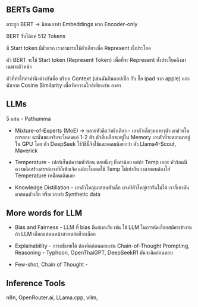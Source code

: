 ## BERTs Game

ตระกูล BERT -> นิยมเอาทำ Embeddings พวก Encoder-only

BERT รับได้แค่ 512 Tokens 

มี Start token มีตัวแรก เราสามารถใช้ตัวเดียวเพื่อ Represent ทั้งประโยค

ตัว BERT จะใช้ Start token <cls> (Represent Token) เพื่อที่จะ Represent ทั้งประโยคดึงมาเฉพาะตัวหน้า

ตัวที่ทำให้คำคำนึงต่างกันคือ บริบท Context (เช่นฉันกินแอปเปิ้ล กับ ซื้อ ipad จาก apple)
และนับจาก Cosine Similarity เพื่อวัดความใกล้เคียงเช่น องศา

## LLMs

5 แสน - Pathumma

* Mixture-of-Experts (MoE) -> หลายหัวดีกว่าหัวเดียว - เอาตัวเล็กๆหลายๆตัว มาช่วยในการตอบ ฉะนั้นของจริงจะโหลดแค่ 1-2 ตัว ตัวที่เหลือจะอยู่ใน Memory
เอาตัวที่จะตอบมาอยู่ใน GPU โดย ตัว DeepSeek ใช้วิธีนี้จึงใช้และเคลมน้อยกว่า ตัว Llama4-Scout, Maverick

* Temperature - เปอร์เซ็นต์ความหัวร้อน ตอบนิ่งๆ ยิ่งค่าน้อย แต่ถ้า Temp เยอะ หัวร้อนมีความคิดสร้างสรรค์บางทีก็เพ้อเจ้อ แต่ละโมเดลใช้ Temp ไม่เท่ากัน
เวลาตอบต้องใส่ Temperature เหมือนเดิมเลย

* Knowledge Distillation - เอาตัวใหญ่มาสอนตัวเล็ก บางทีตัวใหญ่เรารันไม่ได้ เราก็เอามันมาสอนตัวเล็ก หรือเวลาทำ Synthetic data

## More words for LLM

* Bias and Fairness - LLM ที่ bias มีแต่ผลเสีย เช่น ใช้ LLM ในการคัดเลือกสมัครเข้างาน ถ้า LLM เลือกแต่คนหน้าสวยหล่อก็จะเลือก

* Explainability - การอธิบายได้ ต้องคิดก่อนตอบเช่น Chain-of-Thought Prompting, Reasoning - Typhoon, OpenThaiGPT, DeepSeekR1 มันจะคิดก่อนตอบ

* Few-shot, Chain of Thought -

## Inference Tools

n8n, OpenRouter.ai, LLama.cpp, vllm, 

